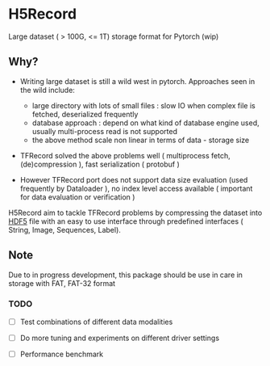 # H5Record

Large dataset ( > 100G, <= 1T) storage format for Pytorch (wip) 

## Why?

* Writing large dataset is still a wild west in pytorch. Approaches seen in the wild include:

    - large directory with lots of small files : slow IO when complex file is fetched, deserialized frequently 
    - database approach : depend on what kind of database engine used, usually multi-process read is not supported
    - the above method scale non linear in terms of data - storage size

* TFRecord solved the above problems well ( multiprocess fetch, (de)compression ), fast serialization ( protobuf )

* However TFRecord port does not support data size evaluation (used frequently by Dataloader ), no index level access available ( important for data evaluation or verification )

H5Record aim to tackle TFRecord problems by compressing the dataset into [HDF5](https://support.hdfgroup.org/HDF5/doc/TechNotes/BigDataSmMach.html) file with an easy to use interface through predefined interfaces ( String, Image, Sequences, Label).


## Note

Due to in progress development, this package should be use in care in storage with FAT, FAT-32 format 

### TODO

- [ ] Test combinations of different data modalities

- [ ] Do more tuning and experiments on different driver settings

- [ ] Performance benchmark


